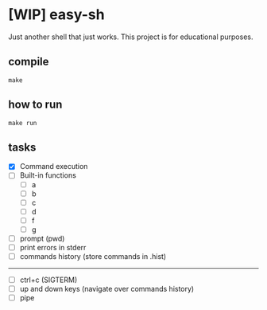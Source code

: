 # [WIP] easy-sh
Just another shell that just works. This project is for educational purposes.

## compile
`make`

## how to run
`make run`

## tasks
- [x] Command execution
- [ ] Built-in functions
  - [ ] a
  - [ ] b
  - [ ] c
  - [ ] d
  - [ ] f
  - [ ] g
- [ ] prompt (pwd)
- [ ] print errors in stderr
- [ ] commands history (store commands in .hist)
---
- [ ] ctrl+c (SIGTERM)
- [ ] up and down keys (navigate over commands history)
- [ ] pipe
